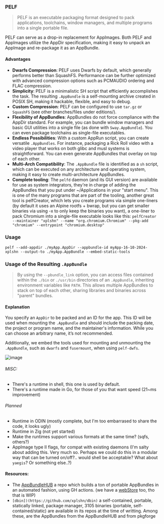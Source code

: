 ### PELF
> PELF is an executable packaging format designed to pack applications, toolchains, window managers, and multiple programs into a single portable file.

PELF can serve as a drop-in replacement for AppImages. Both PELF and AppImages utilize the AppDir specification, making it easy to unpack an AppImage and re-package it as an AppBundle.

#### Advantages
- **Dwarfs Compression**: PELF uses Dwarfs by default, which generally performs better than SquashFS. Performance can be further optimized with advanced compression options such as PCMAUDIO ordering and FLAC compression.
- **Simplicity**: PELF is a minimalistic SH script that efficiently accomplishes the task. The resulting `.AppBundle` is a self-mounting archive created in POSIX SH, making it hackable, flexible, and easy to debug.
- **Custom Compression**: PELF can be configured to use `tar.gz` or `SquashFS` (see other branches/files under editions/).
- **Flexibility of AppBundles**: AppBundles do not force compliance with the AppDir standard. For example, you can bundle window managers and basic GUI utilities into a single file (as done with `Sway.AppBundle`). You can even package toolchains as single-file executables.
- **Endless Possibilities**: With a custom AppRun script, you can create versatile `.AppBundles`. For instance, packaging a Rick Roll video with a video player that works on both glibc and musl systems is straightforward. You can even generate AppBundles that overlay on top of each other.
- **Multi-Arch Compatibility**: The `.AppBundle` file is identified as a `sh` script, which can be executed on any architecture and operating system, making it easy to create multi-architecture AppBundles.
- **Complete tooling**: The `pelfd` daemon (and its GUI version) are available for use as system integrators, they're in charge of adding the AppBundles that you put under ~/Applications in your "start menu". This is one of the many programs that are part of the tooling, another great tool is pelfCreator, which lets you create programs via simple one-liners (by default it uses an Alpine rootfs + bwrap, but you can get smaller binaries via using -x to only keep the binaries you want), a one-liner to pack Chromium into a single-file executable looks like this: `pelfCreator --maintainer "xplshn" --name "org.chromium.Chromium" --pkg-add "chromium" --entrypoint "chromium.desktop"`

### Usage
```
pelf --add-appdir ./myApp.AppDir --appbundle-id myApp-16-10-2024-xplshn --output-to ./myApp.AppBundle --embed-static-tools
```
### Usage of the Resulting `.AppBundle`
> By using the `--pbundle_link` option, you can access files contained within the `./bin` or `./usr/bin` directories of an `.AppBundle`, inheriting environment variables like `PATH`. This allows multiple AppBundles to stack on top of each other, sharing libraries and binaries across "parent" bundles.

#### Explanation
You specify an `AppDir` to be packed and an ID for the app. This ID will be used when mounting the `.AppBundle` and should include the packing date, the project or program name, and the maintainer's information. While you can choose an arbitrary name, it’s not recommended.

Additionally, we embed the tools used for mounting and unmounting the `.AppBundle`, such as `dwarfs` and `fusermount`, when using `pelf-dwfs`.

![image](https://github.com/user-attachments/assets/f4459934-a5b6-4717-8299-86b56dc0cf48)

###### MISC:
- There's a runtime in shell, this one is used by default.
- There's a runtime made in Go, for those of you that want speed (21~ms improvement)

###### Planned
- Runtime in ODIN (mostly complete, but I'm too embarrased to share the code, it looks ugly)
- Runtime in Zig (not yet started)
- Make the runtimes support various formats at the same time? (sqfs, others?)
- AppImage type II flags, for compat with existing daemons (I'm salty about adding this. Very much so. Perhaps we could do this in a modular way that can be turned on/off?.. would shell be acceptable? What about `yaegis`? Or something else..?)

#### Resources:
- The [AppBundleHUB](https://github.com/xplshn/AppBundleHUB) a repo which builds a ton of portable AppBundles in an automated fashion, using GH actions. (we have a [webStore](https://fatbuffalo.neocities.org/AppBundleHUBStore) too, tho that is WIP)
- `[dbin])(https://github.com/xplshn/dbin)` a self-contained, portable, statically linked, package manager, 3105 binaries (portable, self-contained/static) are available in its repos at the time of writting. Among these, are the AppBundles from the AppBundleHUB and from pkgforge
